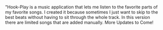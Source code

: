 "Hook-Play is a music application that lets me listen to the favorite parts of my favorite songs. I created it because sometimes I just want to skip to the best beats without having to sit through the whole track.
In this version there are limited songs that are added manually.
More Updates to Come!
